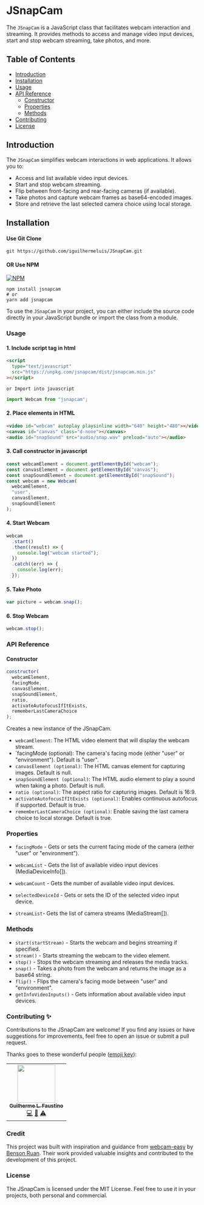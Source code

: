 # JSnapCam

The `JSnapCam` is a JavaScript class that facilitates webcam interaction and streaming. It provides methods to access and manage video input devices, start and stop webcam streaming, take photos, and more.

## Table of Contents

- [Introduction](#introduction)
- [Installation](#installation)
- [Usage](#usage)
- [API Reference](#api-reference)
  - [Constructor](#constructor)
  - [Properties](#properties)
  - [Methods](#methods)
- [Contributing](#contributing)
- [License](#license)

## Introduction

The `JSnapCam` simplifies webcam interactions in web applications. It allows you to:

- Access and list available video input devices.
- Start and stop webcam streaming.
- Flip between front-facing and rear-facing cameras (if available).
- Take photos and capture webcam frames as base64-encoded images.
- Store and retrieve the last selected camera choice using local storage.

## Installation

#### Use Git Clone

```shell
git https://github.com/iguilhermeluis/JSnapCam.git
```

#### OR Use NPM

[![NPM](https://nodei.co/npm/jsnapcam.png?compact=true)](https://nodei.co/npm/jsnapcam/)

```shell
npm install jsnapcam
# or
yarn add jsnapcam
```

To use the `JSnapCam` in your project, you can either include the source code directly in your JavaScript bundle or import the class from a module.

### Usage

#### 1. Include script tag in html <head>

```html
<script
  type="text/javascript"
  src="https://unpkg.com/jsnapcam/dist/jsnapcam.min.js"
></script>
```

    or Import into javascript

```js
import Webcam from "jsnapcam";
```

#### 2. Place elements in HTML

```html
<video id="webcam" autoplay playsinline width="640" height="480"></video>
<canvas id="canvas" class="d-none"></canvas>
<audio id="snapSound" src="audio/snap.wav" preload="auto"></audio>
```

#### 3. Call constructor in javascript

```js
const webcamElement = document.getElementById("webcam");
const canvasElement = document.getElementById("canvas");
const snapSoundElement = document.getElementById("snapSound");
const webcam = new Webcam(
  webcamElement,
  "user",
  canvasElement,
  snapSoundElement
);
```

#### 4. Start Webcam

```js
webcam
  .start()
  .then((result) => {
    console.log("webcam started");
  })
  .catch((err) => {
    console.log(err);
  });
```

#### 5. Take Photo

```js
var picture = webcam.snap();
```

#### 6. Stop Webcam

```js
webcam.stop();
```

### API Reference

#### Constructor

```javascript
constructor(
  webcamElement,
  facingMode,
  canvasElement,
  snapSoundElement,
  ratio,
  activateAutofocusIfItExists,
  rememberLastCameraChoice
);
```

Creates a new instance of the JSnapCam.

- `webcamElement`: The HTML video element that will display the webcam stream.
- `facingMode (optional): The camera's facing mode (either "user" or "environment"). Default is "user".
- `canvasElement (optional)`: The HTML canvas element for capturing images. Default is null.
- `snapSoundElement (optional)`: The HTML audio element to play a sound when taking a photo. Default is null.
- `ratio (optional)`: The aspect ratio for capturing images. Default is 16:9.
- `activateAutofocusIfItExists (optional)`: Enables continuous autofocus if supported. Default is true.
- `rememberLastCameraChoice (optional)`: Enable saving the last camera choice to local storage. Default is true.

### Properties

- `facingMode` - Gets or sets the current facing mode of the camera (either "user" or "environment").

- `webcamList` - Gets the list of available video input devices (MediaDeviceInfo[]).

- `webcamCount` - Gets the number of available video input devices.

- `selectedDeviceId` - Gets or sets the ID of the selected video input device.

- `streamList`- Gets the list of camera streams (MediaStream[]).

### Methods

- `start(startStream)` - Starts the webcam and begins streaming if specified.
- `stream()` - Starts streaming the webcam to the video element.
- `stop()` - Stops the webcam streaming and releases the media tracks.
- `snap()` - Takes a photo from the webcam and returns the image as a base64 string.
- `flip()` - Flips the camera's facing mode between "user" and "environment".
- `getInfoVideoInputs()` - Gets information about available video input devices.

### Contributing ✨

Contributions to the JSnapCam are welcome! If you find any issues or have suggestions for improvements, feel free to open an issue or submit a pull request.

Thanks goes to these wonderful people ([emoji key](https://allcontributors.org/docs/en/emoji-key)):

<table>
  <tr>
   <td align="center">
        <a href="https://github.com/iguilhermeluis">
        <img src="https://avatars.githubusercontent.com/u/26286830?v=3?s=100" width="100px;" alt=""/><br />
        <sub><b>Guilherme L. Faustino</b></sub></a><br />
        <a href="https://github.com/iguilhermeluis/jsnapcam/commits?author=iguilhermeluis" title="Code">💻</a>
        <a href="https://github.com/iguilhermeluis/jsnapcam/commits?author=iguilhermeluis" title="Documentation">📖</a>  
        <a href="https://github.com/iguilhermeluis/jsnapcam/commits?author=iguilhermeluis" title="Tests">⚠️</a>  
   </td> 
  </tr>
</table>

### Credit

This project was built with inspiration and guidance from [webcam-easy](https://www.npmjs.com/package/webcam-easy) by [Benson Ruan](https://github.com/bensonruan). Their work provided valuable insights and contributed to the development of this project.

### License

The JSnapCam is licensed under the MIT License. Feel free to use it in your projects, both personal and commercial.
